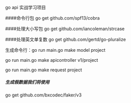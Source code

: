 go api 实战学习项目

####命令行包
go get github.com/spf13/cobra

####处理大小写包
go get github.com/iancoleman/strcase

####处理英文单复数
go get github.com/gertd/go-pluralize

生成命令行：go run main.go make model project

go run main.go make apicontroller v1/project

go run main.go make request project

##### 生成假数据我们将使用
go get github.com/bxcodec/faker/v3
